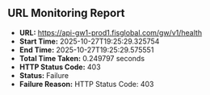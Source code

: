 ## URL Monitoring Report

- **URL:** https://api-gw1-prod1.fisglobal.com/gw/v1/health
- **Start Time:** 2025-10-27T19:25:29.325754
- **End Time:** 2025-10-27T19:25:29.575551
- **Total Time Taken:** 0.249797 seconds
- **HTTP Status Code:** 403
- **Status:** Failure
- **Failure Reason:** HTTP Status Code: 403
